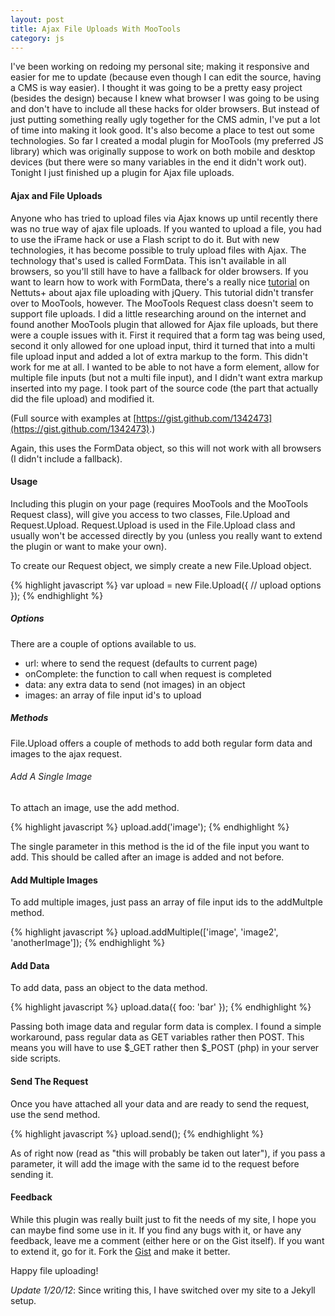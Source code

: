 ```yaml
---
layout: post
title: Ajax File Uploads With MooTools
category: js
---
```

I've been working on redoing my personal site; making it responsive and easier for me to update (because even though I can edit the source, having a CMS is way easier). I thought it was going to be a pretty easy project (besides the design) because I knew what browser I was going to be using and don't have to include all these hacks for older browsers. But instead of just putting something really ugly together for the CMS admin, I've put a lot of time into making it look good. It's also become a place to test out some technologies. So far I created a modal plugin for MooTools (my preferred JS library) which was originally suppose to work on both mobile and desktop devices (but there were so many variables in the end it didn't work out). Tonight I just finished up a plugin for Ajax file uploads.

#### Ajax and File Uploads

Anyone who has tried to upload files via Ajax knows up until recently there was no true way of ajax file uploads. If you wanted to upload a file, you had to use the iFrame hack or use a Flash script to do it. But with new technologies, it has become possible to truly upload files with Ajax. The technology that's used is called FormData. This isn't available in all browsers, so you'll still have to have a fallback for older browsers. If you want to learn how to work with FormData, there's a really nice [tutorial](http://net.tutsplus.com/tutorials/javascript-ajax/uploading-files-with-ajax/) on Nettuts+ about ajax file uploading with jQuery. This tutorial didn't transfer over to MooTools, however. The MooTools Request class doesn't seem to support file uploads. I did a little researching around on the internet and found another MooTools plugin that allowed for Ajax file uploads, but there were a couple issues with it. First it required that a form tag was being used, second it only allowed for one upload input, third it turned that into a multi file upload input and added a lot of extra markup to the form. This didn't work for me at all. I wanted to be able to not have a form element, allow for multiple file inputs (but not a multi file input), and I didn't want extra markup inserted into my page. I took part of the source code (the part that actually did the file upload) and modified it.

<script src="https://gist.github.com/1342473.js?file=File.Upload.js"></script>

(Full source with examples at [https://gist.github.com/1342473](https://gist.github.com/1342473).)

Again, this uses the FormData object, so this will not work with all browsers (I didn't include a fallback).

#### Usage

Including this plugin on your page (requires MooTools and the MooTools Request class), will give you access to two classes, File.Upload and Request.Upload. Request.Upload is used in the File.Upload class and usually won't be accessed directly by you (unless you really want to extend the plugin or want to make your own).

To create our Request object, we simply create a new File.Upload object.

{% highlight javascript %}
var upload = new File.Upload({
 // upload options
});
{% endhighlight %}

##### Options

There are a couple of options available to us.

* url: where to send the request (defaults to current page)
* onComplete: the function to call when request is completed
* data: any extra data to send (not images) in an object
* images: an array of file input id's to upload

##### Methods

File.Upload offers a couple of methods to add both regular form data and images to the ajax request.

###### Add A Single Image

To attach an image, use the add method.

{% highlight javascript %}
upload.add('image');
{% endhighlight %}

The single parameter in this method is the id of the file input you want to add. This should be called after an image is added and not before.

#### Add Multiple Images

To add multiple images, just pass an array of file input ids to the addMultple method.

{% highlight javascript %}
upload.addMultiple(['image', 'image2', 'anotherImage']);
{% endhighlight %}

#### Add Data

To add data, pass an object to the data method.

{% highlight javascript %}
upload.data({
	foo: 'bar'
});
{% endhighlight %}

Passing both image data and regular form data is complex. I found a simple workaround, pass regular data as GET variables rather then POST. This means you will have to use $_GET rather then $_POST (php) in your server side scripts.

#### Send The Request

Once you have attached all your data and are ready to send the request, use the send method.

{% highlight javascript %}
upload.send();
{% endhighlight %}

As of right now (read as "this will probably be taken out later"), if you pass a parameter, it will add the image with the same id to the request before sending it.

#### Feedback

While this plugin was really built just to fit the needs of my site, I hope you can maybe find some use in it. If you find any bugs with it, or have any feedback, leave me a comment (either here or on the Gist itself). If you want to extend it, go for it. Fork the [Gist](https://gist.github.com/1342473) and make it better.

Happy file uploading!

*Update 1/20/12*: Since writing this, I have switched over my site to a Jekyll setup.
